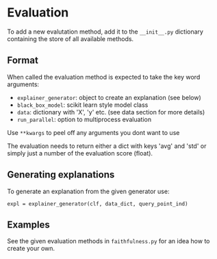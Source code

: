 # Evaluation
To add a new evalutation method, add it to the `__init__.py` dictionary containing the store of all available methods.

## Format
When called the evaluation method is expected to take the key word arguments:
  - `explainer_generator`: object to create an explanation (see below)
  - `black_box_model`: scikit learn style model class
  - `data`: dictionary with 'X', 'y' etc. (see data section for more details)
  - `run_parallel`: option to multiprocess evaluation

Use `**kwargs` to peel off any arguments you dont want to use

The evaluation needs to return either a dict with keys 'avg' and 'std' or simply just a number of the evaluation score (float).

## Generating explanations
To generate an explanation from the given generator use:
```
expl = explainer_generator(clf, data_dict, query_point_ind)
```

## Examples
See the given evaluation methods in `faithfulness.py` for an idea how to create your own.
